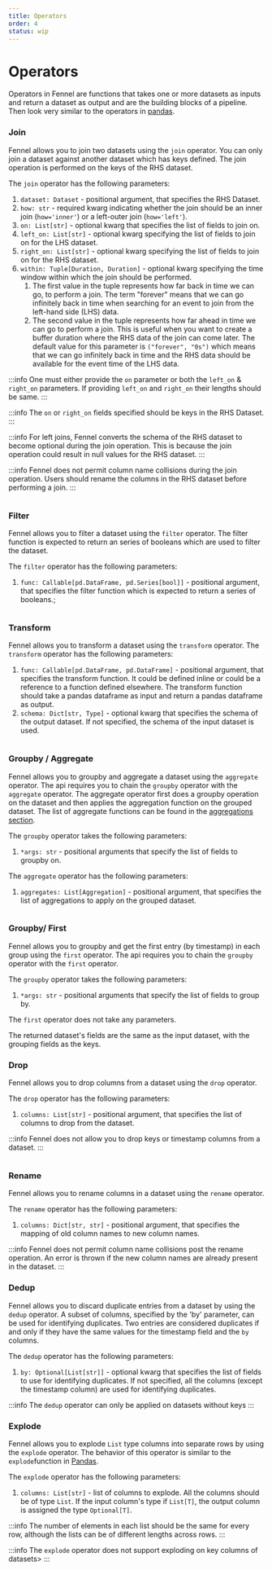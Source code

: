 ```yaml
---
title: Operators
order: 4
status: wip
---
```


# Operators

Operators in Fennel are functions that takes one or more datasets as inputs and return a dataset as output and are the
building
blocks of a pipeline. Then look very similar to the operators
in [pandas](https://pandas.pydata.org/pandas-docs/stable/reference/api/pandas.DataFrame.html).

### Join

Fennel allows you to join two datasets using the `join` operator. You can only join a dataset
against another dataset which has keys defined. The join operation is performed on the keys of the RHS dataset.

The `join` operator has the following parameters:

1. `dataset: Dataset` - positional argument, that specifies the RHS Dataset.&#x20;
2. `how: str` - required kwarg indicating whether the join should be an inner join (`how='inner'`) or a left-outer
   join (`how='left'`).
3. `on: List[str]` - optional kwarg that specifies the list of fields to join on.
4. `left_on: List[str]` - optional kwarg specifying the list of fields to join on for the LHS dataset.&#x20;
5. `right_on: List[str]` - optional kwarg specifying the list of fields to join on for the RHS dataset.&#x20;
6. `within: Tuple[Duration, Duration]` - optional kwarg specifying the time window within which the join should be
   performed.&#x20;
    1. The first value in the tuple represents how far back in time we can go, to perform a join. The term "forever"
       means that we can go infinitely back in time when searching for an event to join from the left-hand side (LHS)
       data.
    2. The second value in the tuple represents how far ahead in time we can go to perform a join. This is useful when
       you want to create a buffer duration where the RHS data of the join can come later.
       The default value for this parameter is `("forever", "0s")` which means that we can go infinitely back in time
       and
       the RHS data should be available for the event time of the LHS data.&#x20;

:::info
One must either provide the `on` parameter or both the `left_on` & `right_on` parameters. If providing `left_on`
and `right_on` their lengths should be same.
:::

:::info
The `on` or `right_on` fields specified should be keys in the RHS Dataset.
:::

:::info
For left joins, Fennel converts the schema of the RHS dataset to become optional during the join operation. This is
because the join
operation could result in null values for the RHS dataset.
:::

:::info
Fennel does not permit column name collisions during the join operation. Users should rename the columns in the RHS
dataset before performing a join.
:::

<pre snippet="api-reference/operators_ref#join"></pre>

### Filter

Fennel allows you to filter a dataset using the `filter` operator. The filter function is expected to return an series
of booleans which are used to filter the dataset.

The `filter` operator has the following parameters:

1. `func: Callable[pd.DataFrame, pd.Series[bool]]` - positional argument, that specifies the filter function which is
   expected to return a series of booleans.;

<pre snippet="api-reference/operators_ref#filter"></pre>

### Transform

Fennel allows you to transform a dataset using the `transform` operator.
The `transform` operator has the following parameters:

1. `func: Callable[pd.DataFrame, pd.DataFrame]` - positional argument, that specifies the transform function. It could
   be defined inline or could be a reference to a function defined elsewhere. The transform function should take a
   pandas dataframe as input and return a pandas dataframe as output.
2. `schema: Dict[str, Type]` - optional kwarg that specifies the schema of the output dataset. If not specified, the
   schema of the input dataset is used.

<pre snippet="api-reference/operators_ref#transform"></pre>

### Groupby / Aggregate

Fennel allows you to groupby and aggregate a dataset using the `aggregate` operator.
The api requires you to chain the `groupby` operator with the `aggregate` operator.
The aggregate operator first does a groupby operation on the dataset and then applies the aggregation function on the
grouped dataset.
The list of aggregate functions can be found in the [aggregations section](/api-reference/aggregations).

The `groupby` operator takes the following parameters:

1. `*args: str` - positional arguments that specify the list of fields to groupby on.

The `aggregate` operator has the following parameters:

1. `aggregates: List[Aggregation]` - positional argument, that specifies the list of aggregations to apply on the
   grouped dataset.

<pre snippet="api-reference/operators_ref#aggregate"></pre>

### Groupby/ First

Fennel allows you to groupby and get the first entry (by timestamp) in each group using the `first` operator.
The api requires you to chain the `groupby` operator with the `first` operator.

The `groupby` operator takes the following parameters:

1. `*args: str` - positional arguments that specify the list of fields to group by.

The `first` operator does not take any parameters.

The returned dataset's fields are the same as the input dataset, with the grouping fields as the keys.

### Drop

Fennel allows you to drop columns from a dataset using the `drop` operator.

The `drop` operator has the following parameters:

1. `columns: List[str]` - positional argument, that specifies the list of columns to drop from the dataset.

:::info
Fennel does not allow you to drop keys or timestamp columns from a dataset.
:::


<pre snippet="api-reference/operators_ref#drop"></pre>

### Rename

Fennel allows you to rename columns in a dataset using the `rename` operator.

The `rename` operator has the following parameters:

1. `columns: Dict[str, str]` - positional argument, that specifies the mapping of old column names to new column names.

:::info
Fennel does not permit column name collisions post the rename operation. An error is thrown if the new column names are
already present in the dataset.
:::

### Dedup

Fennel allows you to discard duplicate entries from a dataset by using the `dedup` operator. A subset of columns,
specified by the 'by' parameter, can be used for identifying duplicates. Two entries are considered duplicates if and
only if they have the same values for the timestamp field and the `by` columns.

The `dedup` operator has the following parameters:

1. `by: Optional[List[str]]` - optional kwarg that specifies the list of fields to use for identifying duplicates. If
   not
   specified, all the columns (except the timestamp column) are used for identifying duplicates.

:::info
The `dedup` operator can only be applied on datasets without keys
:::

### Explode

Fennel allows you to explode `List` type columns into separate rows by using the `explode` operator.
The behavior of this operator is similar
to the `explode`function in [Pandas](https://pandas.pydata.org/docs/reference/api/pandas.DataFrame.explode.html).

The `explode` operator has the following parameters:

1. `columns: List[str]` - list of columns to explode. All the columns should be of type `List`. If the input column's
   type if `List[T]`, the output column is assigned the type `Optional[T]`.

:::info
The number of elements in each list should be the same for every row, although the lists can be of different lengths
across rows.
:::

:::info
The `explode` operator does not support exploding on key columns of datasets>
:::

<pre snippet="api-reference/operators_ref#rename"></pre>

